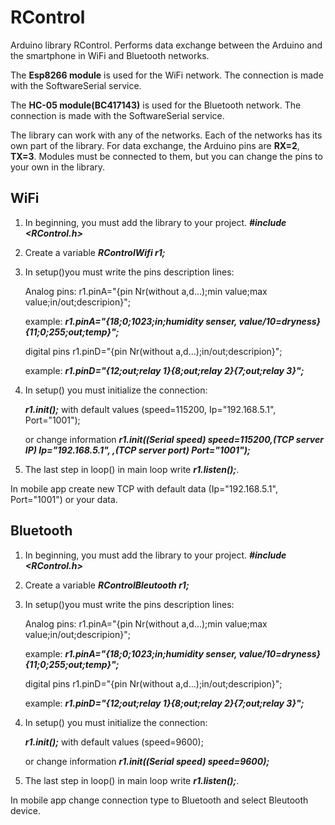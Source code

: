 # RControl
Arduino library RControl. Performs data exchange between the Arduino and the smartphone in WiFi and Bluetooth networks.

The __Esp8266 module__ is used for the WiFi network. The connection is made with the SoftwareSerial service.

The __HC-05 module(BC417143)__ is used for the Bluetooth network. The connection is made with the SoftwareSerial service.

The library can work with any of the networks. Each of the networks has its own part of the library. For data exchange, the Arduino pins are __RX=2__, __TX=3__. Modules must be connected to them, but you can change the pins to your own in the library.
## WiFi
1.	In beginning, you must add the library to your project. _**#include <RControl.h>**_
2.	Create a variable _**RControlWifi r1;**_
3.	In setup()you must write the pins description lines:


    Analog pins: r1.pinA="{pin Nr(without a,d...);min value;max value;in/out;descripion}"; 

    example:  _**r1.pinA="{18;0;1023;in;humidity senser, value/10=dryness}{11;0;255;out;temp}";**_

    digital pins r1.pinD="{pin Nr(without a,d...);in/out;descripion}";

    example: _**r1.pinD="{12;out;relay 1}{8;out;relay 2}{7;out;relay 3}";**_
4.	In setup() you must initialize the connection:

    _**r1.init();**_ with default values (speed=115200, Ip="192.168.5.1",  Port="1001");

    or change information _**r1.init((Serial speed) speed=115200,(TCP server IP) Ip="192.168.5.1", ,(TCP server port) Port="1001");**_
5.	The last step in  loop()  in main loop write _**r1.listen();**_.


In mobile app create new TCP with default data (Ip="192.168.5.1", Port="1001") or your data.

## Bluetooth 
1.	In beginning, you must add the library to your project. _**#include <RControl.h>**_
2.	Create a variable _**RControlBleutooth r1;**_
3.	In setup()you must write the pins description lines:


    Analog pins: r1.pinA="{pin Nr(without a,d...);min value;max value;in/out;descripion}"; 

    example:  _**r1.pinA="{18;0;1023;in;humidity senser, value/10=dryness}{11;0;255;out;temp}";**_

    digital pins r1.pinD="{pin Nr(without a,d...);in/out;descripion}";

    example: _**r1.pinD="{12;out;relay 1}{8;out;relay 2}{7;out;relay 3}";**_
4.	In setup() you must initialize the connection:

    _**r1.init();**_ with default values (speed=9600);

    or change information _**r1.init((Serial speed) speed=9600);**_
5.	The last step in  loop()  in main loop write _**r1.listen();**_.

In mobile app change connection type to Bluetooth and select Bleutooth device.
